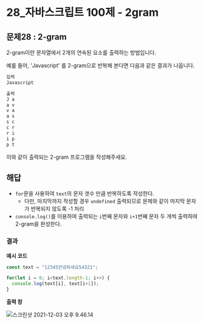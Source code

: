# 28_자바스크립트 100제 - 2gram

## 문제28 : 2-gram

2-gram이란 문자열에서 2개의 연속된 요소를 출력하는 방법입니다.

예를 들어, 'Javascript' 를 2-gram으로 반복해 본다면 다음과 같은 결과가 나옵니다.

```js
입력
Javascript
```



```js
출력
J a
a v
v a
a s
s c
c r
r i
i p
p t
```

이와 같이 출력되는 2-gram 프로그램을 작성해주세요.





## 해답

* `for`문을 사용하여  `text`의 문자 갯수 만큼 반복하도록 작성한다.
  * 다만, 마지막까지 작성할 경우 `undefined` 출력되므로 문제와 같이 마지막 문자가 반복되지 않도록 -1 처리
* `console.log()`를 이용하여 출력되는 `i`번째 문자와 `i+1`번째 문자 두 개씩 출력하여 2-gram을 완성한다.









### 결과

**예시 코드**

```js
const text = "12345안녕하세요54321";

for(let i = 0; i<text.length-1; i++) {
  console.log(text[i], text[i+1]);
}


```





**출력 창** 

![스크린샷 2021-12-03 오후 9.46.14](/Users/MisternB/Desktop/TIL/md-images/%E1%84%89%E1%85%B3%E1%84%8F%E1%85%B3%E1%84%85%E1%85%B5%E1%86%AB%E1%84%89%E1%85%A3%E1%86%BA%202021-12-03%20%E1%84%8B%E1%85%A9%E1%84%92%E1%85%AE%209.46.14.png)


